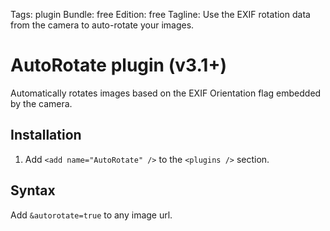 Tags: plugin
Bundle: free
Edition: free
Tagline: Use the EXIF rotation data from the camera to auto-rotate your images.

# AutoRotate plugin (v3.1+)

Automatically rotates images based on the EXIF Orientation flag embedded by the camera. 

## Installation

1. Add `<add name="AutoRotate" />` to the `<plugins />` section.

## Syntax

Add `&autorotate=true` to any image url.
